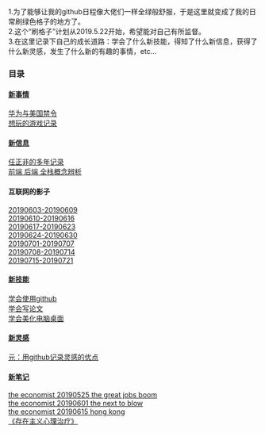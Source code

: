 1.为了能够让我的github日程像大佬们一样全绿般舒服，于是这里就变成了我的日常刷绿色格子的地方了。  
2.这个“刷格子”计划从2019.5.22开始，希望能对自己有所监督。  
3.在这里记录下自己的成长道路：学会了什么新技能，得知了什么新信息，获得了什么新灵感，发生了什么新的有趣的事情，etc...

### 目录  
#### [新事情](https://github.com/linyang23/hello-world/tree/master/%E6%96%B0%E4%BA%8B%E6%83%85)  
  [华为与美国禁令](https://github.com/linyang23/hello-world/blob/master/%E6%96%B0%E4%BA%8B%E6%83%85/%E5%8D%8E%E4%B8%BA%E4%B8%8E%E7%BE%8E%E5%9B%BD%E7%A6%81%E4%BB%A4)  
  [想玩的游戏记录](https://github.com/linyang23/hello-world/blob/master/%E6%96%B0%E4%BA%8B%E6%83%85/%E6%83%B3%E7%8E%A9%E7%9A%84%E6%B8%B8%E6%88%8F%E8%AE%B0%E5%BD%95.md)
#### [新信息](https://github.com/linyang23/hello-world/tree/master/%E6%96%B0%E4%BF%A1%E6%81%AF)  
  [任正非的多年记录](https://github.com/linyang23/hello-world/blob/master/%E6%96%B0%E4%BF%A1%E6%81%AF/%E4%BB%BB%E6%AD%A3%E9%9D%9E%E7%9A%84%E5%A4%9A%E5%B9%B4%E8%AE%B0%E5%BD%95)  
  [前端 后端 全栈概念辨析](https://github.com/linyang23/hello-world/blob/master/%E6%96%B0%E4%BF%A1%E6%81%AF/%E5%89%8D%E7%AB%AF%20%E5%90%8E%E7%AB%AF%20%E5%85%A8%E6%A0%88%E6%A6%82%E5%BF%B5%E8%BE%A8%E6%9E%90.md)  
#### 互联网的影子
  [20190603-20190609](https://github.com/linyang23/hello-world/blob/master/%E6%96%B0%E4%BF%A1%E6%81%AF/%E6%AF%8F%E5%91%A8%E8%AE%B0%E5%BD%95/20190603-20190609.md)  
  [20190610-20190616](https://github.com/linyang23/hello-world/blob/master/%E6%96%B0%E4%BF%A1%E6%81%AF/%E6%AF%8F%E5%91%A8%E8%AE%B0%E5%BD%95/20190610-20190616.md)  
  [20190617-20190623](https://github.com/linyang23/hello-world/blob/master/%E6%96%B0%E4%BF%A1%E6%81%AF/%E6%AF%8F%E5%91%A8%E8%AE%B0%E5%BD%95/20190617-20190623.md)  
  [20190624-20190630](https://github.com/linyang23/hello-world/blob/master/%E6%96%B0%E4%BF%A1%E6%81%AF/%E6%AF%8F%E5%91%A8%E8%AE%B0%E5%BD%95/20190624-20190630.md)  
  [20190701-20190707](https://github.com/linyang23/hello-world/blob/master/%E6%96%B0%E4%BF%A1%E6%81%AF/%E6%AF%8F%E5%91%A8%E8%AE%B0%E5%BD%95/20190701-20190707.md)  
  [20190708-20190714](https://github.com/linyang23/hello-world/blob/master/%E6%96%B0%E4%BF%A1%E6%81%AF/%E6%AF%8F%E5%91%A8%E8%AE%B0%E5%BD%95/20190708-20190714.md)  
  [20190715-20190721](https://github.com/linyang23/hello-world/blob/master/%E6%96%B0%E4%BF%A1%E6%81%AF/%E6%AF%8F%E5%91%A8%E8%AE%B0%E5%BD%95/20190715-20190721.md)
#### [新技能](https://github.com/linyang23/hello-world/tree/master/%E6%96%B0%E6%8A%80%E8%83%BD)  
  [学会使用github](https://github.com/linyang23/hello-world/blob/master/%E6%96%B0%E6%8A%80%E8%83%BD/%E5%AD%A6%E4%BC%9A%E4%BD%BF%E7%94%A8github.md)  
  [学会写论文](https://github.com/linyang23/hello-world/blob/master/%E6%96%B0%E6%8A%80%E8%83%BD/%E5%AD%A6%E4%BC%9A%E5%86%99%E8%AE%BA%E6%96%87)  
  [学会美化电脑桌面](https://github.com/linyang23/hello-world/blob/master/%E6%96%B0%E6%8A%80%E8%83%BD/%E5%AD%A6%E4%BC%9A%E7%BE%8E%E5%8C%96%E7%94%B5%E8%84%91%E6%A1%8C%E9%9D%A2)  
#### [新灵感](https://github.com/linyang23/hello-world/tree/master/%E6%96%B0%E7%81%B5%E6%84%9F)  
  [元：用github记录灵感的优点](https://github.com/linyang23/hello-world/blob/master/%E6%96%B0%E7%81%B5%E6%84%9F/%E5%85%83%EF%BC%9A%E7%94%A8github%E8%AE%B0%E5%BD%95%E7%81%B5%E6%84%9F%E7%9A%84%E4%BC%98%E7%82%B9)
#### [新笔记](https://github.com/linyang23/hello-world/tree/master/%E6%96%B0%E7%AC%94%E8%AE%B0)
  [the economist 20190525 the great jobs boom](https://github.com/linyang23/hello-world/blob/master/%E6%96%B0%E7%AC%94%E8%AE%B0/The%20Economist/20190525.md)  
  [the economist 20190601 the next to blow](https://github.com/linyang23/hello-world/blob/master/%E6%96%B0%E7%AC%94%E8%AE%B0/The%20Economist/20190601.md)  
  [the economist 20190615 hong kong](https://github.com/linyang23/hello-world/blob/master/%E6%96%B0%E7%AC%94%E8%AE%B0/The%20Economist/20190615.md)  
  [《存在主义心理治疗》](https://github.com/linyang23/hello-world/blob/master/%E6%96%B0%E7%AC%94%E8%AE%B0/%E4%B9%A6%E7%B1%8D/%E3%80%8A%E5%AD%98%E5%9C%A8%E4%B8%BB%E4%B9%89%E5%BF%83%E7%90%86%E6%B2%BB%E7%96%97%E3%80%8B.md)
